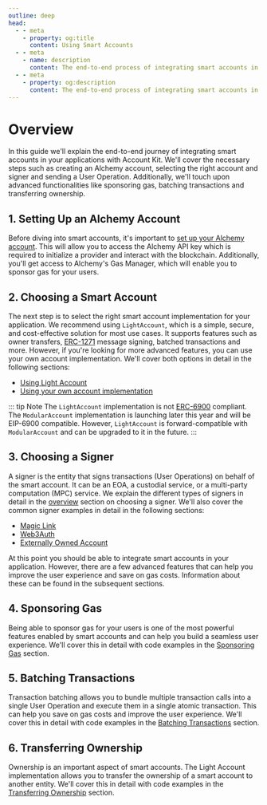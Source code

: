 ```yaml
---
outline: deep
head:
  - - meta
    - property: og:title
      content: Using Smart Accounts
  - - meta
    - name: description
      content: The end-to-end process of integrating smart accounts in your applications with Account Kit.
  - - meta
    - property: og:description
      content: The end-to-end process of integrating smart accounts in your applications with Account Kit.
---
```


# Overview

In this guide we'll explain the end-to-end journey of integrating smart accounts in your applications with Account Kit. We'll cover the necessary steps such as creating an Alchemy account, selecting the right account and signer and sending a User Operation. Additionally, we'll touch upon advanced functionalities like sponsoring gas, batching transactions and transferring ownership.

## 1. Setting Up an Alchemy Account

Before diving into smart accounts, it's important to [set up your Alchemy account](https://auth.alchemy.com/signup). This will allow you to access the Alchemy API key which is required to initialize a provider and interact with the blockchain. Additionally, you'll get access to Alchemy's Gas Manager, which will enable you to sponsor gas for your users.

## 2. Choosing a Smart Account

The next step is to select the right smart account implementation for your application. We recommend using `LightAccount`, which is a simple, secure, and cost-effective solution for most use cases. It supports features such as owner transfers, [ERC-1271](https://eips.ethereum.org/EIPS/eip-1271) message signing, batched transactions and more. However, if you're looking for more advanced features, you can use your own account implementation. We'll cover both options in detail in the following sections:

- [Using Light Account](accounts/light-account)
- [Using your own account implementation](accounts/using-your-own)

::: tip Note
The `LightAccount` implementation is not [ERC-6900](/erc-6900) compliant. The `ModularAccount` implementation is launching later this year and will be EIP-6900 compatible. However, `LightAccount` is forward-compatible with `ModularAccount` and can be upgraded to it in the future.
:::

## 3. Choosing a Signer

A signer is the entity that signs transactions (User Operations) on behalf of the smart account. It can be an EOA, a custodial service, or a multi-party computation (MPC) service. We explain the different types of signers in detail in the [overview](signers/overview) section on choosing a signer. We'll also cover the common signer examples in detail in the following sections:

- [Magic Link](signers/magic-link)
- [Web3Auth](signers/web3auth)
- [Externally Owned Account](signers/eoa)

At this point you should be able to integrate smart accounts in your application. However, there are a few advanced features that can help you improve the user experience and save on gas costs. Information about these can be found in the subsequent sections.

## 4. Sponsoring Gas

Being able to sponsor gas for your users is one of the most powerful features enabled by smart accounts and can help you build a seamless user experience. We'll cover this in detail with code examples in the [Sponsoring Gas](sponsoring-gas) section.

## 5. Batching Transactions

Transaction batching allows you to bundle multiple transaction calls into a single User Operation and execute them in a single atomic transaction. This can help you save on gas costs and improve the user experience. We'll cover this in detail with code examples in the [Batching Transactions](batching-transactions) section.

## 6. Transferring Ownership

Ownership is an important aspect of smart accounts. The Light Account implementation allows you to transfer the ownership of a smart account to another entity. We'll cover this in detail with code examples in the [Transferring Ownership](transferring-ownership) section.

